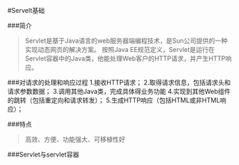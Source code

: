 #Servelt基础

###简介
>Servlet是基于Java语言的web服务器端编程技术，是Sun公司提供的一种实现动态网页的解决方案。
>按照Java EE规范定义，Servlet是运行在Servlet容器中的Java类，他能处理Web客户的HTTP请求，并产生HTTP响应。

###对请求的处理和响应过程
1.接收HTTP请求；
2.取得请求信息，包括请求头和请求参数数据；
3.调用其他Java类，完成具体得业务功能
4.实现到其他Web组件的跳转（包括重定向和请求转发）；
5.生成HTTP响应（包括HTML或非HTML响应）；

###特点
>高效、方便、功能强大、可移植性好

###Servlet与servlet容器
>